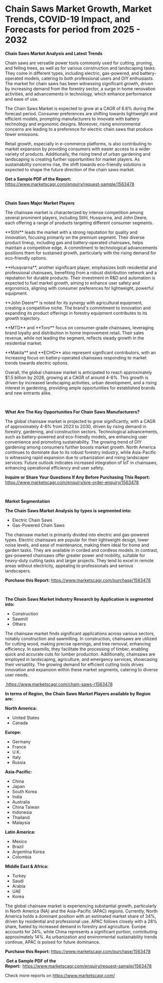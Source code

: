 <p><h1>Chain Saws Market Growth, Market Trends, COVID-19 Impact, and Forecasts for period from 2025 - 2032</h1></p><p><strong>Chain Saws Market Analysis and Latest Trends</strong></p>
<p><p>Chain saws are versatile power tools commonly used for cutting, pruning, and felling trees, as well as for various construction and landscaping tasks. They come in different types, including electric, gas-powered, and battery-operated models, catering to both professional users and DIY enthusiasts. The market for chain saws has been witnessing significant growth, driven by increasing demand from the forestry sector, a surge in home renovation activities, and advancements in technology, which enhance performance and ease of use.</p><p>The Chain Saws Market is expected to grow at a CAGR of 6.6% during the forecast period. Consumer preferences are shifting towards lightweight and efficient models, prompting manufacturers to innovate with battery technology and ergonomic designs. Moreover, rising environmental concerns are leading to a preference for electric chain saws that produce fewer emissions.</p><p>Retail growth, especially in e-commerce platforms, is also contributing to market expansion by providing consumers with easier access to a wider variety of products. Additionally, the rising trend of urban gardening and landscaping is creating further opportunities for market players. As sustainability concerns rise, the shift towards eco-friendly solutions is expected to shape the future direction of the chain saws market.</p></p>
<p><strong>Get a Sample PDF of the Report:&nbsp;</strong> <a href="https://www.marketscagr.com/enquiry/request-sample/1563478?utm_campaign=1950&utm_medium=2&utm_source=Github&utm_content=ia&utm_term=11042025&utm_id=chain-saws">https://www.marketscagr.com/enquiry/request-sample/1563478</a></p>
<p>&nbsp;</p>
<p><strong>Chain Saws Major Market Players</strong></p>
<p><p>The chainsaw market is characterized by intense competition among several prominent players, including Stihl, Husqvarna, and John Deere, each offering a range of products targeting different consumer segments. </p><p>**Stihl** leads the market with a strong reputation for quality and innovation, focusing primarily on the premium segment. Their diverse product lineup, including gas and battery-operated chainsaws, helps maintain a competitive edge. A commitment to technological advancements positions them for sustained growth, particularly with the rising demand for eco-friendly options. </p><p>**Husqvarna**, another significant player, emphasizes both residential and professional chainsaws, benefiting from a robust distribution network and a reputation for durable products. Their investment in R&D and automation is expected to fuel market growth, aiming to enhance user safety and ergonomics, aligning with consumer preferences for lightweight, powerful equipment. </p><p>**John Deere** is noted for its synergy with agricultural equipment, creating a competitive niche. The brand's commitment to innovation and expanding its product offerings in forestry equipment contributes to its growth trajectory.</p><p>**MTD** and **Toro** focus on consumer-grade chainsaws, leveraging brand loyalty and distribution in home improvement retail. Their sales revenue, while not leading the segment, reflects steady growth in the residential market.</p><p>**Makita** and **ECHO** also represent significant contributors, with an increasing focus on battery-operated chainsaws responding to market trends towards electric options. </p><p>Overall, the global chainsaw market is anticipated to reach approximately $1.5 billion by 2028, growing at a CAGR of around 4-6%. This growth is driven by increased landscaping activities, urban development, and a rising interest in gardening, providing ample opportunities for established brands and new entrants alike.</p></p>
<p>&nbsp;</p>
<p><strong>What Are The Key Opportunities For Chain Saws Manufacturers?</strong></p>
<p><p>The global chainsaw market is projected to grow significantly, with a CAGR of approximately 4-6% from 2023 to 2030, driven by rising demand in forestry, gardening, and construction sectors. Technological advancements, such as battery-powered and eco-friendly models, are enhancing user convenience and promoting sustainability. The growing trend of DIY gardening among consumers further boosts market growth. North America continues to dominate due to its robust forestry industry, while Asia-Pacific is witnessing rapid expansion due to urbanization and rising landscaper services. Future outlook indicates increased integration of IoT in chainsaws, enhancing operational efficiency and user safety.</p></p>
<p><strong>Inquire or Share Your Questions If Any Before Purchasing This Report:</strong> <a href="https://www.marketscagr.com/enquiry/pre-order-enquiry/1563478?utm_campaign=1950&utm_medium=2&utm_source=Github&utm_content=ia&utm_term=11042025&utm_id=chain-saws">https://www.marketscagr.com/enquiry/pre-order-enquiry/1563478</a></p>
<p>&nbsp;</p>
<p><strong>Market Segmentation</strong></p>
<p><strong>The Chain Saws Market Analysis by types is segmented into:</strong></p>
<p><ul><li>Electric Chain Saws</li><li>Gas-Powered Chain Saws</li></ul></p>
<p><p>The chainsaw market is primarily divided into electric and gas-powered types. Electric chainsaws are popular for their lightweight design, lower noise levels, and ease of maintenance, making them ideal for home and garden tasks. They are available in corded and cordless models. In contrast, gas-powered chainsaws offer greater power and mobility, suitable for heavy-duty cutting tasks and larger projects. They tend to excel in remote areas without electricity, appealing to professionals and serious landscapers.</p></p>
<p><strong>Purchase this Report:&nbsp;</strong><a href="https://www.marketscagr.com/purchase/1563478?utm_campaign=1950&utm_medium=2&utm_source=Github&utm_content=ia&utm_term=11042025&utm_id=chain-saws">https://www.marketscagr.com/purchase/1563478</a></p>
<p>&nbsp;</p>
<p><strong>The Chain Saws Market Industry Research by Application is segmented into:</strong></p>
<p><ul><li>Construction</li><li>Sawmill</li><li>Others</li></ul></p>
<p><p>The chainsaw market finds significant applications across various sectors, notably construction and sawmilling. In construction, chainsaws are utilized for cutting wood, making precise openings, and tree removal, enhancing efficiency. In sawmills, they facilitate the processing of timber, enabling quick and accurate cuts for lumber production. Additionally, chainsaws are employed in landscaping, agriculture, and emergency services, showcasing their versatility. The growing demand for efficient cutting tools drives innovation and expansion within these market segments, catering to diverse user needs.</p></p>
<p><a href="https://www.marketscagr.com/chain-saws-r1563478?utm_campaign=1950&utm_medium=2&utm_source=Github&utm_content=ia&utm_term=11042025&utm_id=chain-saws">&nbsp;https://www.marketscagr.com/chain-saws-r1563478</a></p>
<p><strong>In terms of Region, the Chain Saws Market Players available by Region are:</strong></p>
<p>
    <p> <strong> North America: </strong>
        <ul>
            <li>United States</li>
            <li>Canada</li>
        </ul>
        </p> 
    <p> <strong> Europe: </strong>
        <ul>
            <li>Germany</li>
            <li>France</li>
            <li>U.K.</li>
            <li>Italy</li>
            <li>Russia</li>
        </ul>
        </p> 
    <p> <strong> Asia-Pacific: </strong>
        <ul>
            <li>China</li>
            <li>Japan</li>
            <li>South Korea</li>
            <li>India</li>
            <li>Australia</li>
            <li>China Taiwan</li>
            <li>Indonesia</li>
            <li>Thailand</li>
            <li>Malaysia</li>
        </ul>
        </p> 
    <p> <strong> Latin America: </strong>
        <ul>
            <li>Mexico</li>
            <li>Brazil</li>
            <li>Argentina Korea</li>
            <li>Colombia</li>
        </ul>
        </p> 
    <p> <strong> Middle East & Africa: </strong>
        <ul>
            <li>Turkey</li>
            <li>Saudi</li>
            <li>Arabia</li>
            <li>UAE</li>
            <li>Korea</li>
        </ul>
    </p>
    </p>
<p><p>The global chainsaw market is experiencing substantial growth, particularly in North America (NA) and the Asia-Pacific (APAC) regions. Currently, North America holds a dominant position with an estimated market share of 34%, driven by residential and professional use. APAC follows closely with a 28% share, fueled by increased demand in forestry and agriculture. Europe accounts for 24%, while China represents a significant portion, contributing approximately 14%. As urbanization and environmental sustainability trends continue, APAC is poised for future dominance.</p></p>
<p><strong>Purchase this Report: </strong><a href="https://www.marketscagr.com/purchase/1563478?utm_campaign=1950&utm_medium=2&utm_source=Github&utm_content=ia&utm_term=11042025&utm_id=chain-saws">https://www.marketscagr.com/purchase/1563478</a></p>
<p>&nbsp;<strong>Get a Sample PDF of the Report:&nbsp;&nbsp;</strong><a href="https://www.marketscagr.com/enquiry/request-sample/1563478?utm_campaign=1950&utm_medium=2&utm_source=Github&utm_content=ia&utm_term=11042025&utm_id=chain-saws">https://www.marketscagr.com/enquiry/request-sample/1563478</a></p>
<p><strong></strong></p>
<p>Check more reports on <a href="https://www.marketscagr.com/?utm_campaign=1950&utm_medium=2&utm_source=Github&utm_content=ia&utm_term=11042025&utm_id=chain-saws">https://www.marketscagr.com/</a></p>